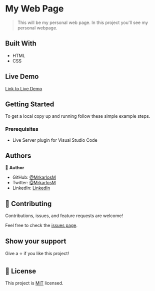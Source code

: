 # My Web Page
>This will be my personal web page.
In this project you'll see my personal webpage.

## Built With

- HTML
- CSS

## Live Demo

[Link to Live Demo](https://raw.githack.com/MrkarlosM/my-webpage/index.html)

## Getting Started

To get a local copy up and running follow these simple example steps.

### Prerequisites

- Live Server plugin for Visual Studio Code 

## Authors

👤 **Author**

- GitHub: [@MrkarlosM](https://github.com/MrkarlosM)
- Twitter: [@MrkarlosM](https://twitter.com/MrkarlosM)
- LinkedIn: [LinkedIn](https://linkedin.com/linkedinhandle)

## 🤝 Contributing

Contributions, issues, and feature requests are welcome!

Feel free to check the [issues page](https://github.com/MrkarlosM/HTML-Forms/issues).

## Show your support

Give a ⭐️ if you like this project!


## 📝 License

This project is [MIT](./LICENSE) licensed.
